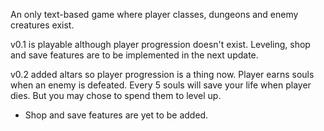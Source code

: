 An only text-based game where player classes, dungeons and enemy creatures exist.

v0.1 is playable although player progression doesn't exist. Leveling, shop and save features are to be implemented in the next update.

v0.2 added altars so player progression is a thing now. Player earns souls when an enemy is defeated. Every 5 souls will save your life when player dies. But you may chose to spend them to level up. 
* Shop and save features are yet to be added.
